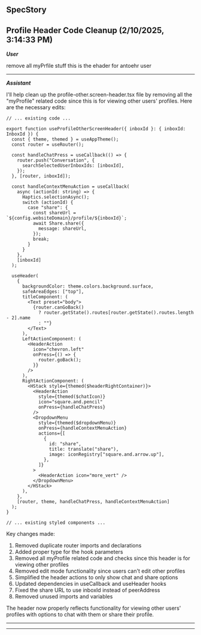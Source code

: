 ## SpecStory

## Profile Header Code Cleanup (2/10/2025, 3:14:33 PM)

_**User**_

remove all myPrfile stuff this is the ehader for antoehr user

---

_**Assistant**_

I'll help clean up the profile-other.screen-header.tsx file by removing all the "myProfile" related code since this is for viewing other users' profiles. Here are the necessary edits:

```typescript:features/profiles/profile-other.screen-header.tsx
// ... existing code ...

export function useProfileOtherScreenHeader({ inboxId }: { inboxId: InboxId }) {
  const { theme, themed } = useAppTheme();
  const router = useRouter();

  const handleChatPress = useCallback(() => {
    router.push("Conversation", {
      searchSelectedUserInboxIds: [inboxId],
    });
  }, [router, inboxId]);

  const handleContextMenuAction = useCallback(
    async (actionId: string) => {
      Haptics.selectionAsync();
      switch (actionId) {
        case "share": {
          const shareUrl = `${config.websiteDomain}/profile/${inboxId}`;
          await Share.share({
            message: shareUrl,
          });
          break;
        }
      }
    },
    [inboxId]
  );

  useHeader(
    {
      backgroundColor: theme.colors.background.surface,
      safeAreaEdges: ["top"],
      titleComponent: (
        <Text preset="body">
          {router.canGoBack()
            ? router.getState().routes[router.getState().routes.length - 2].name
            : ""}
        </Text>
      ),
      LeftActionComponent: (
        <HeaderAction
          icon="chevron.left"
          onPress={() => {
            router.goBack();
          }}
        />
      ),
      RightActionComponent: (
        <HStack style={themed($headerRightContainer)}>
          <HeaderAction
            style={themed($chatIcon)}
            icon="square.and.pencil"
            onPress={handleChatPress}
          />
          <DropdownMenu
            style={themed($dropdownMenu)}
            onPress={handleContextMenuAction}
            actions={[
              {
                id: "share",
                title: translate("share"),
                image: iconRegistry["square.and.arrow.up"],
              },
            ]}
          >
            <HeaderAction icon="more_vert" />
          </DropdownMenu>
        </HStack>
      ),
    },
    [router, theme, handleChatPress, handleContextMenuAction]
  );
}

// ... existing styled components ...
```

Key changes made:
1. Removed duplicate router imports and declarations
2. Added proper type for the hook parameters
3. Removed all myProfile related code and checks since this header is for viewing other profiles
4. Removed edit mode functionality since users can't edit other profiles
5. Simplified the header actions to only show chat and share options
6. Updated dependencies in useCallback and useHeader hooks
7. Fixed the share URL to use inboxId instead of peerAddress
8. Removed unused imports and variables

The header now properly reflects functionality for viewing other users' profiles with options to chat with them or share their profile.

---



---

